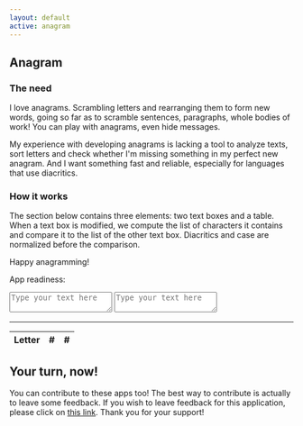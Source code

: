 ```yaml
---
layout: default
active: anagram
---
```

<div class="card" markdown="1">

## Anagram
### The need

I love anagrams. Scrambling letters and rearranging them to form new words, going so far as to scramble sentences,
paragraphs, whole bodies of work! You can play with anagrams, even hide messages.

My experience with developing anagrams is lacking a tool to analyze texts, sort letters and check whether I'm missing
something in my perfect new anagram. And I want something fast and reliable, especially for languages that use
diacritics.

### How it works

The section below contains three elements: two text boxes and a table. When a text box is modified, we compute the list
of characters it contains and compare it to the list of the other text box. Diacritics and case are normalized before
the comparison.

Happy anagramming!

</div>

<div class="card anagram">
    <p>
        App readiness: <span class="indicator" id="readiness"></span>
    </p>
    <form id="form" action="#">
        <textarea class="a" name="text-a" id="text-a" placeholder="Type your text here" required></textarea>
        <textarea class="b" name="text-b" id="text-b" placeholder="Type your text here" required></textarea>
    </form>
    <hr>
    <table>
        <thead>
            <tr>
                <th>Letter</th>
                <th class="a">#</th>
                <th class="b">#</th>
            </tr>
        </thead>
        <tbody id="response"></tbody>
    </table>
</div>

<div class="card" markdown="1">

## Your turn, now!

You can contribute to these apps too! The best way to contribute is actually to leave some feedback. If you wish to
leave feedback for this application, please click on [this link](https://apps.vcz.fr/app/feedback/?appid=pjlxtVSLuZ2x).
Thank you for your support!

</div>

<script async defer src="script.js"></script>